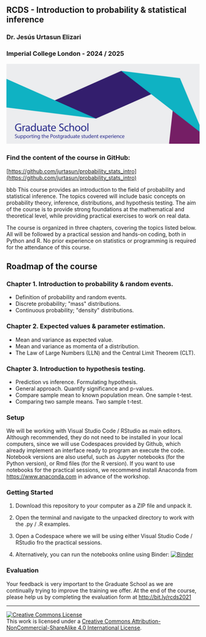 ## RCDS - Introduction to probability & statistical inference

### Dr. Jesús Urtasun Elizari

### Imperial College London - 2024 / 2025

<img src="/readme_figures/grad-school-logo.png">

### Find the content of the course in GitHub:
[https://github.com/jurtasun/probability_stats_intro](https://github.com/jurtasun/probability_stats_intro)

bbb This course provides an introduction to the field of probability and statistical inference.
The topics covered will include basic concepts on probability theory, inference, distributions, and hypothesis testing. 
The aim of the course is to provide strong foundations at the mathematical and theoretical level, while providing practical exercises to work on real data.

The course is organized in three chapters, covering the topics listed below. 
All will be followed by a practical session and hands-on coding, both in Python and R.
No prior experience on statistics or programming is required for the attendance of this course.

## Roadmap of the course

### Chapter 1. Introduction to probability & random events.

- Definition of probability and random events.
- Discrete probability; "mass" distributions.
- Continuous probability; "density" distributions.

### Chapter 2. Expected values & parameter estimation.

- Mean and variance as expected value.
- Mean and variance as momenta of a distribution.
- The Law of Large Numbers (LLN) and the Central Limit Theorem (CLT).

### Chapter 3. Introduction to hypothesis testing.

- Prediction vs inference. Formulating hypothesis.
- General approach. Quantify significance and p-values.
- Compare sample mean to known population mean. One sample t-test.
- Comparing two sample means. Two sample t-test.

### Setup

We will be working with Visual Studio Code / RStudio as main editors. Although recommended, they do not need to be installed in your local computers, since we will use Codespaces provided by Github, which already implement an interface ready to program an execute the code.
Notebook versions are also useful, such as Jupyter notebooks (for the Python version), or Rmd files (for the R version). 
If you want to use notebooks for the practical sessions, we recommend install Anaconda from https://www.anaconda.com in advance of the workshop.

### Getting Started

1. Download this repository to your computer as a ZIP file and unpack it.

2. Open the terminal and navigate to the unpacked directory to work with the .py / .R examples.

3. Open a Codespace where we will be using either Visual Studio Code / RStudio fro the practical sessions.

4. Alternatively, you can run the notebooks online using Binder: 
[![Binder](https://mybinder.org/badge_logo.svg)](https://mybinder.org/v2/gh/johnpinney/sampling_and_hypothesis_testing/master?urlpath=lab)

### Evaluation

Your feedback is very important to the Graduate School as we are continually trying to improve the training we offer.
At the end of the course, please help us by completing the evaluation form at http://bit.ly/rcds2021

<hr>
<a rel="license" href="http://creativecommons.org/licenses/by-nc-sa/4.0/"><img alt="Creative Commons License" style="border-width:0" src="https://i.creativecommons.org/l/by-nc-sa/4.0/80x15.png" /></a><br />This work is licensed under a <a rel="license" href="http://creativecommons.org/licenses/by-nc-sa/4.0/">Creative Commons Attribution-NonCommercial-ShareAlike 4.0 International License</a>.
